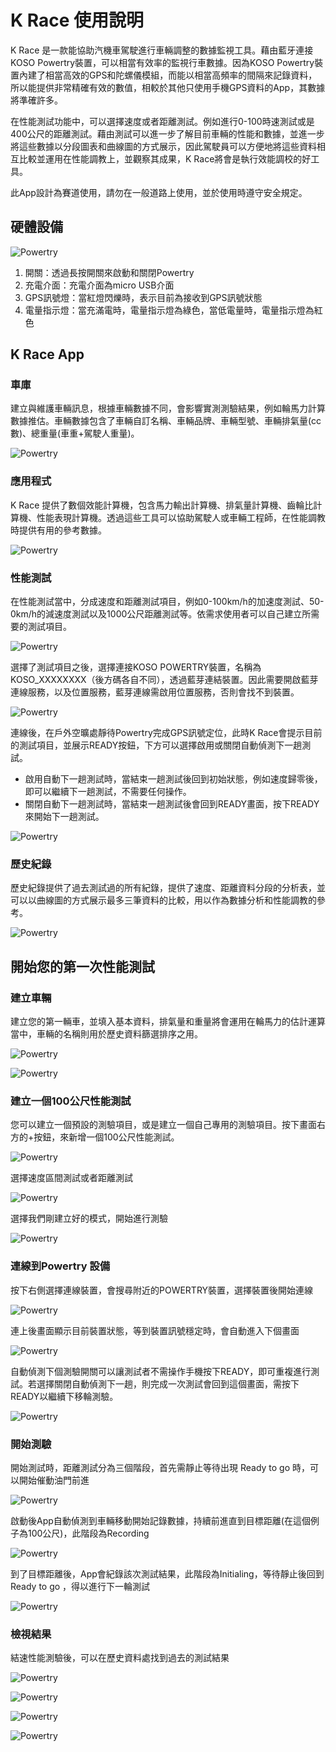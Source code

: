 # K Race 使用說明



K Race 是一款能協助汽機車駕駛進行車輛調整的數據監視工具。藉由藍牙連接KOSO Powertry裝置，可以相當有效率的監視行車數據。因為KOSO Powertry裝置內建了相當高效的GPS和陀螺儀模組，而能以相當高頻率的間隔來記錄資料，所以能提供非常精確有效的數值，相較於其他只使用手機GPS資料的App，其數據將準確許多。

在性能測試功能中，可以選擇速度或者距離測試。例如進行0-100時速測試或是400公尺的距離測試。藉由測試可以進一步了解目前車輛的性能和數據，並進一步將這些數據以分段圖表和曲線圖的方式展示，因此駕駛員可以方便地將這些資料相互比較並運用在性能調教上，並觀察其成果，K Race將會是執行效能調校的好工具。

此App設計為賽道使用，請勿在一般道路上使用，並於使用時遵守安全規定。

## 硬體設備



![Powertry](./image/tutorial.png)

1.  開關：透過長按開關來啟動和關閉Powertry
2. 充電介面：充電介面為micro USB介面
3. GPS訊號燈：當紅燈閃爍時，表示目前為接收到GPS訊號狀態
4. 電量指示燈：當充滿電時，電量指示燈為綠色，當低電量時，電量指示燈為紅色



## K Race App

### 車庫

建立與維護車輛訊息，根據車輛數據不同，會影響實測測驗結果，例如輪馬力計算數據推估。車輛數據包含了車輛自訂名稱、車輛品牌、車輛型號、車輛排氣量(cc數)、總重量(車重+駕駛人重量)。

![Powertry](./image/photo-garage.png)

### 應用程式

K Race 提供了數個效能計算機，包含馬力輸出計算機、排氣量計算機、齒輪比計算機、性能表現計算機。透過這些工具可以協助駕駛人或車輛工程師，在性能調教時提供有用的參考數據。

![Powertry](./image/photo-utilities.png)

### 性能測試

在性能測試當中，分成速度和距離測試項目，例如0-100km/h的加速度測試、50-0km/h的減速度測試以及1000公尺距離測試等。依需求使用者可以自己建立所需要的測試項目。

![Powertry](./image/photo-exam.png)

選擇了測試項目之後，選擇連接KOSO POWERTRY裝置，名稱為KOSO_XXXXXXXX（後方碼各自不同），透過藍芽連結裝置。因此需要開啟藍芽連線服務，以及位置服務，藍芽連線需啟用位置服務，否則會找不到裝置。

![Powertry](./image/photo-connect.png)

連線後，在戶外空曠處靜待Powertry完成GPS訊號定位，此時K Race會提示目前的測試項目，並展示READY按鈕，下方可以選擇啟用或關閉自動偵測下一趟測試。

- 啟用自動下一趟測試時，當結束一趟測試後回到初始狀態，例如速度歸零後，即可以繼續下一趟測試，不需要任何操作。
- 關閉自動下一趟測試時，當結束一趟測試後會回到READY畫面，按下READY來開始下一趟測試。

![Powertry](./image/photo-ready.png)

### 歷史紀錄

 歷史紀錄提供了過去測試過的所有紀錄，提供了速度、距離資料分段的分析表，並可以以曲線圖的方式展示最多三筆資料的比較，用以作為數據分析和性能調教的參考。

![Powertry](./image/photo-history.png)

## 開始您的第一次性能測試

### 建立車輛

建立您的第一輛車，並填入基本資料，排氣量和重量將會運用在輪馬力的估計運算當中，車輛的名稱則用於歷史資料篩選排序之用。

![Powertry](./image/garage1.png)

![Powertry](./image/garage2.png)

### 建立一個100公尺性能測試

您可以建立一個預設的測驗項目，或是建立一個自己專用的測驗項目。按下畫面右方的+按鈕，來新增一個100公尺性能測試。

![Powertry](./image/exam1.png)

選擇速度區間測試或者距離測試

![Powertry](./image/exam2.png)

選擇我們剛建立好的模式，開始進行測驗

![Powertry](./image/exam3.png)

### 連線到Powertry 設備

按下右側選擇連線裝置，會搜尋附近的POWERTRY裝置，選擇裝置後開始連線

![Powertry](./image/connect1.png)

連上後畫面顯示目前裝置狀態，等到裝置訊號穩定時，會自動進入下個畫面

![Powertry](./image/connect2.png)

自動偵測下個測驗開關可以讓測試者不需操作手機按下READY，即可重複進行測試。若選擇關閉自動偵測下一趟，則完成一次測試會回到這個畫面，需按下READY以繼續下移輪測驗。

![Powertry](./image/connect3.png)

### 開始測驗

開始測試時，距離測試分為三個階段，首先需靜止等待出現 Ready to go 時，可以開始催動油門前進

![Powertry](./image/runtime2.png)

啟動後App自動偵測到車輛移動開始記錄數據，持續前進直到目標距離(在這個例子為100公尺)，此階段為Recording

![Powertry](./image/runtime3.png)

到了目標距離後，App會紀錄該次測試結果，此階段為Initialing，等待靜止後回到 Ready to go ，得以進行下一輪測試

![Powertry](./image/runtime1.png)

### 檢視結果

結速性能測驗後，可以在歷史資料處找到過去的測試結果

![Powertry](./image/photo-history.png)

![Powertry](./image/history1.png)

![Powertry](./image/history2.png)

![Powertry](./image/history3.png)